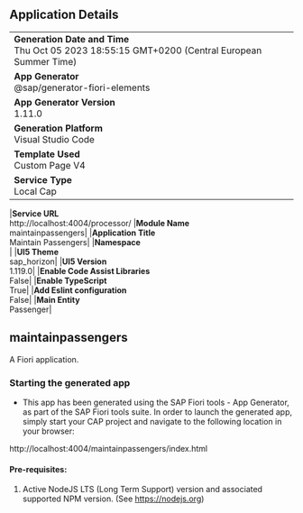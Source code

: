 ## Application Details

|                                                                                                  |
| ------------------------------------------------------------------------------------------------ |
| **Generation Date and Time**<br>Thu Oct 05 2023 18:55:15 GMT+0200 (Central European Summer Time) |
| **App Generator**<br>@sap/generator-fiori-elements                                               |
| **App Generator Version**<br>1.11.0                                                              |
| **Generation Platform**<br>Visual Studio Code                                                    |
| **Template Used**<br>Custom Page V4                                                              |
| **Service Type**<br>Local Cap                                                                    |

|**Service URL**<br>http://localhost:4004/processor/
|**Module Name**<br>maintainpassengers|
|**Application Title**<br>Maintain Passengers|
|**Namespace**<br>|
|**UI5 Theme**<br>sap_horizon|
|**UI5 Version**<br>1.119.0|
|**Enable Code Assist Libraries**<br>False|
|**Enable TypeScript**<br>True|
|**Add Eslint configuration**<br>False|
|**Main Entity**<br>Passenger|

## maintainpassengers

A Fiori application.

### Starting the generated app

- This app has been generated using the SAP Fiori tools - App Generator, as part of the SAP Fiori tools suite. In order to launch the generated app, simply start your CAP project and navigate to the following location in your browser:

http://localhost:4004/maintainpassengers/index.html

#### Pre-requisites:

1. Active NodeJS LTS (Long Term Support) version and associated supported NPM version. (See https://nodejs.org)
